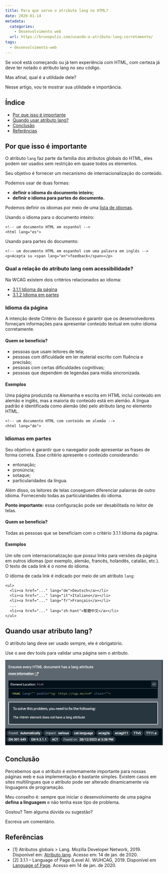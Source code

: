 ```yaml
---
title: Para que serve o atributo lang no HTML?
date: 2020-01-14
metadata:
  categories:
    - Desenvolvimento web
  url: https://brunopulis.com/usando-o-atributo-lang-corretamente/
tags:
  - desenvolvimento-web
---
```

Se você está começando ou já tem experiência com HTML, com certeza já deve ter notado o atributo lang no seu código.

Mas afinal, qual é a utilidade dele?

Nesse artigo, vou te mostrar sua utilidade e importância.

## Índice

-   [Por que isso é importante](#por-que-isso-e-importante)
-   [Quando usar atributo lang?](#quando-usar-atributo-lang)
-   [Conclusão](#conclusao)
-   [Referências](#referencias)

## Por que isso é importante

O atributo `lang` faz parte da família dos atributos globais do HTML, eles podem ser usados sem restrição em quase todos os elementos.

Seu objetivo é fornecer um mecanismo de internacionalização do conteúdo.

Podemos usar de duas formas:

-   **definir o idioma do documento inteiro;**
-   **definir o idioma para partes do documento.**

Podemos definir os idiomas por meio de uma [lista de idiomas](https://www.rfc-editor.org/rfc/bcp/bcp47.txt).

Usando o idioma para o documento inteiro:

```
<!-- um documento HTML em espanhol -->
<html lang="es">
```

Usando para partes do documento:

```
<!-- um documento HTML em espanhol com uma palavra em inglês -->
<p>Acepta su <span lang="en">feedback</span></p>
```

### Qual a relação do atributo lang com acessibilidade?

Na WCAG existem dois critérios relacionados ao idioma:

-   [3.1.1 Idioma da página](https://www.w3.org/WAI/WCAG22/Understanding/language-of-page)
-   [3.1.2 Idioma em partes](https://www.w3.org/WAI/WCAG22/Understanding/language-of-parts)

### Idioma da página

A intenção deste Critério de Sucesso é garantir que os desenvolvedores forneçam informações para apresentar conteúdo textual em outro idioma corretamente.

#### Quem se beneficia?

-   pessoas que usam leitores de tela;
-   pessoas com dificuldade em ler material escrito com fluência e precisão;
-   pessoas com certas dificuldades cognitivas;
-   pessoas que dependem de legendas para mídia sincronizada.

#### Exemplos

Uma página produzida na Alemanha e escrita em HTML inclui conteúdo em alemão e inglês, mas a maioria do conteúdo está em alemão. A língua padrão é identificada como alemão (de) pelo atributo lang no elemento HTML.

```
<!-- um documento HTML com conteúdo em alemão -->
<html lang="de">
```

### Idiomas em partes

Seu objetivo é garantir que o navegador pode apresentar as frases de forma correta. Esse critério apresente o conteúdo considerando:

-   entonação;
-   pronúncia;
-   sotaque;
-   particularidades da língua.

Além disso, os leitores de telas conseguem diferenciar palavras de outro idioma. Fornecendo todas as particularidades do idioma.

**Ponto importante:** essa configuração pode ser desabilitada no leitor de telas.

#### Quem se beneficia?

Todas as pessoas que se beneficiam com o critério 3.1.1 Idioma da página.

#### Exemplos

Um site com internacionalização que possui links para versões da página em outros idiomas (por exemplo, alemão, francês, holandês, catalão, etc.). O texto de cada link é o nome do idioma.

O idioma de cada link é indicado por meio de um atributo `lang`:

```
<ul>
  <li><a href="..." lang="de">Deutsch</a></li>
  <li><a href="..." lang="it">Italiano</a></li>
  <li><a href="..." lang="fr">Français</a></li>
  ...
  <li><a href="..." lang="zh-hant">繁體中文</a></li>
</ul>
```

## Quando usar atributo lang?

O atributo lang deve ser usado sempre, ele é obrigatório.

Use o axe dev tools para validar uma página sem o atributo.

![Print do axe dev tools informando que o uso do atributo lang é obrigatório.](assets/axe-atributo-lang-768x416-eMBkCbCt7ff5.png)

## Conclusão

Percebemos que o atributo é extremamente importante para nossas páginas web e sua implementação é bastante simples. Existem casos em sites multilíngues que o atributo pode ser alterado dinamicamente via linguagens de programação.

Meu conselho é: sempre que iniciar o desenvolvimento de uma página **defina a linguagem** e não tenha esse tipo de problema.

Gostou? Tem alguma dúvida ou sugestão?

Escreva um comentário.

## Referências

-   \[1\] Atributos globais > Lang. Mozilla Developer Network, 2019. Disponível em: [Atributo lang](https://developer.mozilla.org/pt-BR/docs/Web/HTML/Global_attributes/lang). Acesso em: 14 de jan. de 2020.
-   \[2\] 3.1.1 – Language of Page (Level A). WUHCAG, 2019. Disponível em [Language of Page](https://www.wuhcag.com/language-of-page/). Acesso em 14 de jan. de 2020.